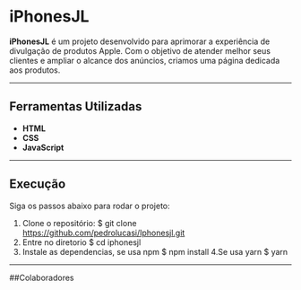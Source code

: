 # iPhonesJL

**iPhonesJL** é um projeto desenvolvido para aprimorar a experiência de divulgação de produtos Apple. Com o objetivo de atender melhor seus clientes e ampliar o alcance dos anúncios, criamos uma página dedicada aos produtos.

---

## Ferramentas Utilizadas

- **HTML**
- **CSS**
- **JavaScript**

---

## Execução

Siga os passos abaixo para rodar o projeto:

1. Clone o repositório:
   $ git clone https://github.com/pedrolucasi/Iphonesjl.git
2. Entre no diretorio
   $ cd iphonesjl
3. Instale as dependencias, se usa npm
   $ npm install
4.Se usa yarn
  $ yarn
---

##Colaboradores
